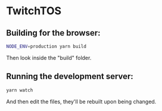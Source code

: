 # TwitchTOS

## Building for the browser:

```sh
NODE_ENV=production yarn build
```

Then look inside the "build" folder.

## Running the development server:

```sh
yarn watch
```

And then edit the files, they'll be rebuilt upon being changed.
